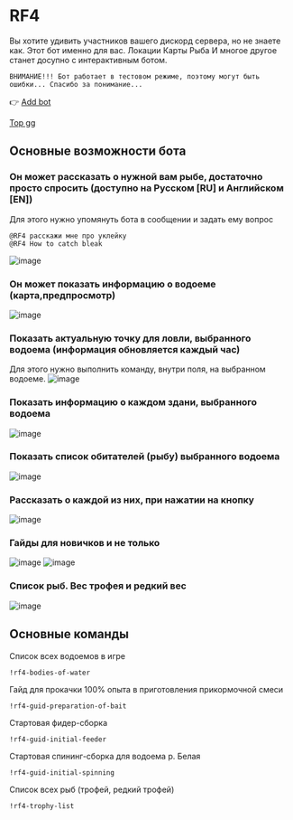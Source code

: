# RF4
Вы хотите удивить участников вашего дискорд сервера, но не знаете как. Этот бот именно для вас. Локации Карты Рыба И многое другое станет досупно с интерактивным ботом.
```
ВНИМАНИЕ!!! Бот работает в тестовом режиме, поэтому могут быть ошибки... Спасибо за понимание...
```

👉 [Add bot](https://discord.com/oauth2/authorize?client_id=1215925050130174022&permissions=8&scope=bot)

[Top gg](https://top.gg/bot/1215925050130174022)

## Основные возможности бота
### Он может рассказать о нужной вам рыбе, достаточно просто спросить (доступно на Русском [RU] и Английском [EN])
Для этого нужно упомянуть бота в сообщении и задать ему вопрос
```
@RF4 расскажи мне про уклейку
@RF4 How to catch bleak
```
![image](https://github.com/DevDrift/rf4-bot/assets/19922232/dd06c82b-2526-4a67-b9dc-dfb6926a3ae2)

### Он может показать информацию о водоеме (карта,предпросмотр)
![image](https://github.com/DevDrift/rf4-bot/assets/19922232/6c1e4b24-6cf5-4e79-91b5-a9badc1ebc67)

### Показать актуальную точку для ловли, выбранного водоема (информация обновляется каждый час)
Для этого нужно выполнить команду, внутри поля, на выбранном водоеме.
![image](https://github.com/DevDrift/rf4-bot/assets/19922232/b67670f6-dd84-4647-8265-b6bd64ca5898)

### Показать информацию о каждом здани, выбранного водоема
![image](https://github.com/DevDrift/rf4-bot/assets/19922232/f2394601-287c-4766-8d2b-244d5c517c07)

### Показать список обитателей (рыбу) выбранного водоема
![image](https://github.com/DevDrift/rf4-bot/assets/19922232/20e5e07a-f24f-48df-a3db-d243d4d0732f) 

### Рассказать о каждой из них, при нажатии на кнопку
![image](https://github.com/DevDrift/rf4-bot/assets/19922232/4a332dfa-13fe-435a-a0c0-17ca4c446a59)

### Гайды для новичков и не только
![image](https://github.com/DevDrift/rf4-bot/assets/19922232/0506d694-9d94-498c-8d0e-fe8e2bd4b756)
![image](https://github.com/DevDrift/rf4-bot/assets/19922232/e4f629a5-2c58-4bbd-ba36-9fd79e3922c3)

### Список рыб. Вес трофея и редкий вес
![image](https://github.com/DevDrift/rf4-bot/assets/19922232/d0589ea7-1a04-4b60-b302-5cc494b5ed64)


## Основные команды
Список всех водоемов в игре
```
!rf4-bodies-of-water
```
Гайд для прокачки 100% опыта в приготовления прикормочной смеси
```
!rf4-guid-preparation-of-bait
```
Стартовая фидер-сборка
```
!rf4-guid-initial-feeder
```
Стартовая спининг-сборка для водоема р. Белая
```
!rf4-guid-initial-spinning
```
Список всех рыб (трофей, редкий трофей)
```
!rf4-trophy-list
```
